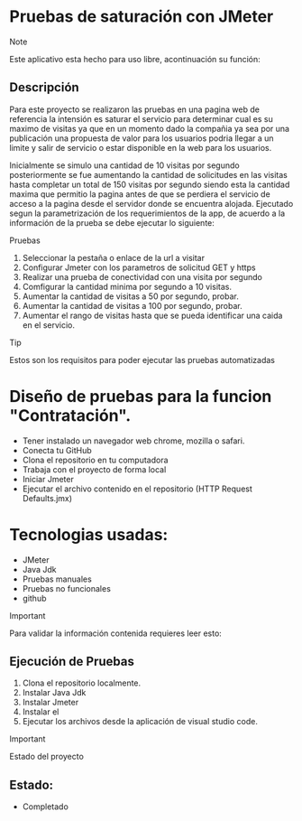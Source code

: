 # Pruebas de saturación con JMeter
> [!NOTE]
> Este aplicativo esta hecho para uso libre, acontinuación su función:

## Descripción
Para este proyecto se realizaron las pruebas en una pagina web de referencia la intensión es saturar el servicio para determinar cual es su maximo de visitas ya que en un momento dado la compañia ya sea por una publicación una propuesta de valor para los usuarios podria llegar a un limite y salir de servicio o estar disponible en la web para los usuarios.

Inicialmente se simulo una cantidad de 10 visitas por segundo posteriormente se fue aumentando la cantidad de solicitudes en las visitas hasta completar un total de 150 visitas por segundo siendo esta la cantidad maxima que permitio la pagina antes de que se perdiera el servicio de acceso a la pagina desde el servidor donde se encuentra alojada.
Ejecutado segun la parametrización de los requerimientos de la app, de acuerdo a la información de la prueba se debe ejecutar lo siguiente:

Pruebas

1. Seleccionar la pestaña o enlace de la url a visitar
2. Configurar Jmeter con los parametros de solicitud GET y https
3. Realizar una prueba de conectividad con una visita por segundo
4. Comfigurar la cantidad minima por segundo a 10 visitas.
5. Aumentar la cantidad de visitas a 50 por segundo, probar.
6. Aumentar la cantidad de visitas a 100 por segundo, probar.
7. Aumentar el rango de visitas hasta que se pueda identificar una caida en el servicio.

> [!TIP]
> Estos son los requisitos para poder ejecutar las pruebas automatizadas

# Diseño de pruebas para la funcion "Contratación".
- Tener instalado un navegador web chrome, mozilla o safari.
- Conecta tu GitHub
- Clona el repositorio en tu computadora
- Trabaja con el proyecto de forma local
- Iniciar Jmeter
- Ejecutar el archivo contenido en el repositorio (HTTP Request Defaults.jmx)
  

# Tecnologias usadas:
- JMeter
- Java Jdk
- Pruebas manuales
- Pruebas no funcionales
- github


> [!IMPORTANT]
> Para validar la información contenida requieres leer esto:

## Ejecución de Pruebas 
1. Clona el repositorio localmente.
2. Instalar Java Jdk
3. Instalar Jmeter
4. Instalar el 
5. Ejecutar los archivos desde la aplicación de visual studio code.

> [!IMPORTANT]
> Estado del proyecto

## Estado:
- Completado
